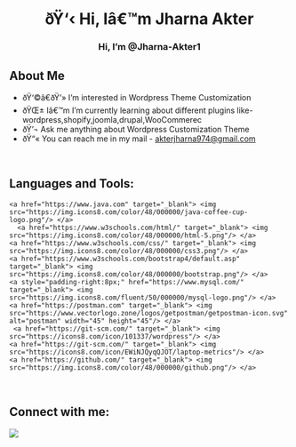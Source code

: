

<h1 align="center"> ðŸ‘‹ Hi, Iâ€™m Jharna Akter</h1>
<h3 align="center"> Hi, I’m @Jharna-Akter1
</h3>

## About Me
- ðŸ‘©â€ðŸ’»  I’m interested in Wordpress Theme Customization
- ðŸŒ± Iâ€™m  I’m currently learning about different plugins like-wordpress,shopify,joomla,drupal,WooCommerec
- ðŸ’¬ Ask me anything about Wordpress Customization Theme
- ðŸ“« You can reach me in my mail - akterjharna974@gmail.com

<br/>

## Languages and Tools:

<p align="left">
   
    <a href="https://www.java.com" target="_blank"> <img src="https://img.icons8.com/color/48/000000/java-coffee-cup-logo.png"/> </a>
	  <a href="https://www.w3schools.com/html/" target="_blank"> <img src="https://img.icons8.com/color/48/000000/html-5.png"/> </a> 
    <a href="https://www.w3schools.com/css/" target="_blank"> <img src="https://img.icons8.com/color/48/000000/css3.png"/> </a> 
    <a href="https://www.w3schools.com/bootstrap4/default.asp" target="_blank"> <img src="https://img.icons8.com/color/48/000000/bootstrap.png"/> </a>  
    <a style="padding-right:8px;" href="https://www.mysql.com/" target="_blank"> <img src="https://img.icons8.com/fluent/50/000000/mysql-logo.png"/> </a>
    <a href="https://postman.com" target="_blank"> <img src="https://www.vectorlogo.zone/logos/getpostman/getpostman-icon.svg" alt="postman" width="45" height="45"/> </a> 
	 <a href="https://git-scm.com/" target="_blank"> <img src="https://icons8.com/icon/101337/wordpress"/> </a> 
    <a href="https://git-scm.com/" target="_blank"> <img src="https://icons8.com/icon/EWiNJQyqQJOT/laptop-metrics"/> </a> 	
    <a href="https://github.com/" target="_blank"> <img src="https://img.icons8.com/color/48/000000/github.png"/> </a>
    
</p>
<br/>


## Connect with me:
<p align="left">

  <a href = "https://www.linkedin.com/in/jharna-akter10/"><img src="https://img.icons8.com/fluent/48/000000/linkedin.png"/></a>
  

</p>

<!---
Jharna-Akter/Jharna-Akter is a âœ¨ special âœ¨ repository because its `README.md` (this file) appears on your GitHub profile.
You can click the Preview link to take a look at your changes.
--->
                  


 
